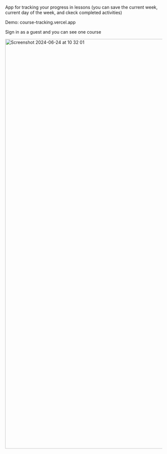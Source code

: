App for tracking your progress in lessons (you can save the current week, current day of the week, and ckeck completed activities)


Demo: course-tracking.vercel.app

Sign in as a guest and you can see one course

<img width="1308" alt="Screenshot 2024-06-24 at 10 32 01" src="https://github.com/evgeniya-osmakova/courseTracking/assets/5876576/d7b4d5b1-40c4-400c-8bdf-f71ad79c7c7c">

